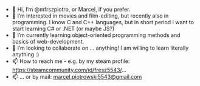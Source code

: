 - 👋 Hi, I’m @mfrszpiotro, or Marcel, if you prefer.
- 👀 I’m interested in movies and film-editing, but recently also in programming. I know C and C++ languages, but in short period I want to start learning C# or .NET (or maybe JS?)
- 🌱 I’m currently learning object-oriented programming methods and basics of web-development.
- 💞️ I’m looking to collaborate on ... anything! I am willing to learn literally anything :)
- 📫 How to reach me - e.g. by my steam profile: https://steamcommunity.com/id/fresz5543/...
- 📫 ... or by mail: marcel.piotrowski5543@gmail.com

<!---
mfrszpiotro/mfrszpiotro is a ✨ special ✨ repository because its `README.md` (this file) appears on your GitHub profile.
You can click the Preview link to take a look at your changes.
--->
